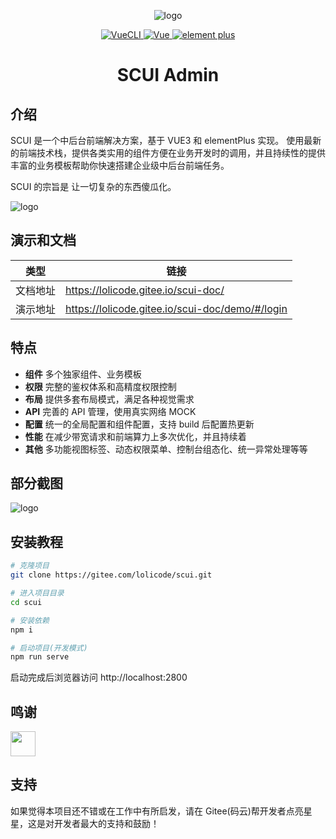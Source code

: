 <div align="center">

![logo](https://lolicode.gitee.io/scui-doc/logo.png)

<p align="center">
	<a href="https://v3.vuejs.org/" target="_blank">
		<img src="https://img.shields.io/badge/VueCLI-5-green" alt="VueCLI">
	</a>
	<a href="https://v3.vuejs.org/" target="_blank">
		<img src="https://img.shields.io/badge/Vue.js-3.x-green" alt="Vue">
	</a>
	<a href="https://element-plus.gitee.io/#/zh-CN/component/changelog" target="_blank">
		<img src="https://img.shields.io/badge/element--plus-latest-blue" alt="element plus">
	</a>
</p>

<h1>SCUI Admin</h1>

</div>

## 介绍

SCUI 是一个中后台前端解决方案，基于 VUE3 和 elementPlus 实现。
使用最新的前端技术栈，提供各类实用的组件方便在业务开发时的调用，并且持续性的提供丰富的业务模板帮助你快速搭建企业级中后台前端任务。

SCUI 的宗旨是 让一切复杂的东西傻瓜化。

![logo](https://lolicode.gitee.io/scui-doc/g_1.jpg)

## 演示和文档

| 类型     | 链接                                            |
| -------- | ----------------------------------------------- |
| 文档地址 | https://lolicode.gitee.io/scui-doc/             |
| 演示地址 | https://lolicode.gitee.io/scui-doc/demo/#/login |

## 特点

-   **组件** 多个独家组件、业务模板
-   **权限** 完整的鉴权体系和高精度权限控制
-   **布局** 提供多套布局模式，满足各种视觉需求
-   **API** 完善的 API 管理，使用真实网络 MOCK
-   **配置** 统一的全局配置和组件配置，支持 build 后配置热更新
-   **性能** 在减少带宽请求和前端算力上多次优化，并且持续着
-   **其他** 多功能视图标签、动态权限菜单、控制台组态化、统一异常处理等等

## 部分截图

![logo](https://lolicode.gitee.io/scui-doc/g_2.jpg)

## 安装教程

```sh
# 克隆项目
git clone https://gitee.com/lolicode/scui.git

# 进入项目目录
cd scui

# 安装依赖
npm i

# 启动项目(开发模式)
npm run serve
```

启动完成后浏览器访问 http://localhost:2800

## 鸣谢

<img src="https://www.fastmock.site/resource/images/logo.png" style="height:40px"/>

## 支持

如果觉得本项目还不错或在工作中有所启发，请在 Gitee(码云)帮开发者点亮星星，这是对开发者最大的支持和鼓励！
